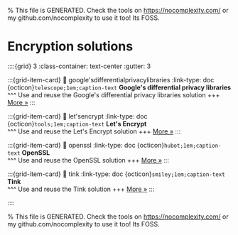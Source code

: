
% This file is GENERATED. Check the tools on https://nocomplexity.com/ or my github.com/nocomplexity to use it too! Its FOSS. 

# Encryption solutions 
::::{grid} 3
:class-container: text-center
:gutter: 3 

:::{grid-item-card}
:link: google'sdifferentialprivacylibraries
:link-type: doc
{octicon}`telescope;1em;caption-text` **Google's differential privacy libraries**        
^^^
Use and reuse the Google's differential privacy libraries solution
+++
[More »](google'sdifferentialprivacylibraries)
:::

:::{grid-item-card}
:link: let'sencrypt
:link-type: doc
{octicon}`tools;1em;caption-text` **Let's Encrypt**        
^^^
Use and reuse the Let's Encrypt solution
+++
[More »](let'sencrypt)
:::

:::{grid-item-card}
:link: openssl
:link-type: doc
{octicon}`hubot;1em;caption-text` **OpenSSL**        
^^^
Use and reuse the OpenSSL solution
+++
[More »](openssl)
:::

:::{grid-item-card}
:link: tink
:link-type: doc
{octicon}`smiley;1em;caption-text` **Tink**        
^^^
Use and reuse the Tink solution
+++
[More »](tink)
:::

::::


% This file is GENERATED. Check the tools on https://nocomplexity.com/ or my github.com/nocomplexity to use it too! Its FOSS. 

